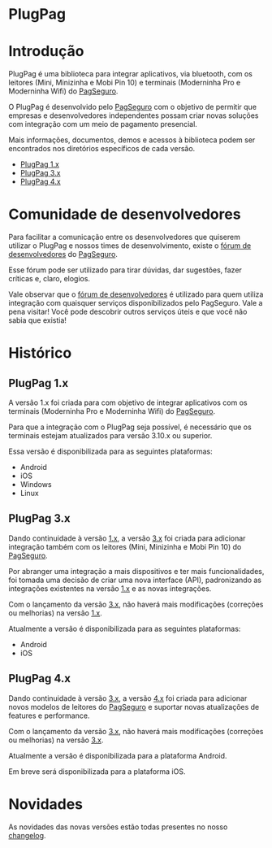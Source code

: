# **PlugPag**

# Introdução
PlugPag é uma biblioteca para integrar aplicativos, via bluetooth, com os leitores (Mini, Minizinha e Mobi Pin 10) e terminais (Moderninha Pro e Moderninha Wifi) do [PagSeguro][link-pagseguro].

O PlugPag é desenvolvido pelo [PagSeguro][link-pagseguro] com o objetivo de permitir que empresas e desenvolvedores independentes possam criar novas soluções com integração com um meio de pagamento presencial.

Mais informações, documentos, demos e acessos à biblioteca podem ser encontrados nos diretórios específicos de cada versão.

- [PlugPag 1.x][link-1.x]
- [PlugPag 3.x][link-3.x]
- [PlugPag 4.x][link-4.x]


# Comunidade de desenvolvedores

Para facilitar a comunicação entre os desenvolvedores que quiserem utilizar o PlugPag e nossos times de desenvolvimento, existe o [fórum de desenvolvedores][link-forum-desenvolvedores] do [PagSeguro][link-pagseguro].

Esse fórum pode ser utilizado para tirar dúvidas, dar sugestões, fazer críticas e, claro, elogios.

Vale observar que o [fórum de desenvolvedores][link-forum-desenvolvedores] é utilizado para quem utiliza integração com quaisquer serviços disponibilizados pelo PagSeguro. Vale a pena visitar! Você pode descobrir outros serviços úteis e que você não sabia que existia!



# Histórico

## PlugPag 1.x
A versão 1.x foi criada para com objetivo de integrar aplicativos com os terminais (Moderninha Pro e Moderninha Wifi) do [PagSeguro][link-pagseguro].

Para que a integração com o PlugPag seja possível, é necessário que os terminais estejam atualizados para versão 3.10.x ou superior.

Essa versão é disponibilizada para as seguintes plataformas:
- Android
- iOS
- Windows
- Linux

## PlugPag 3.x

Dando continuidade à versão [1.x][link-1.x], a versão [3.x][link-3.x] foi criada para adicionar integração também com os leitores (Mini, Minizinha e Mobi Pin 10) do [PagSeguro][link-pagseguro].

Por abranger uma integração a mais dispositivos e ter mais funcionalidades, foi tomada uma decisão de criar uma nova interface (API), padronizando as integrações existentes na versão [1.x][link-1.x] e as novas integrações.

Com o lançamento da versão [3.x][link-3.x], não haverá mais modificações (correções ou melhorias) na versão [1.x][link-1.x].

Atualmente a versão é disponibilizada para as seguintes plataformas:
- Android
- iOS

## PlugPag 4.x

Dando continuidade à versão [3.x][link-3.x], a versão [4.x][link-4.x] foi criada para adicionar novos modelos de leitores do [PagSeguro][link-pagseguro] e suportar novas atualizações de features e performance.

Com o lançamento da versão [3.x][link-3.x], não haverá mais modificações (correções ou melhorias) na versão [3.x][link-3.x].

Atualmente a versão é disponibilizada para a plataforma Android.

Em breve será disponibilizada para a plataforma iOS.

# Novidades

As novidades das novas versões estão todas presentes no nosso [changelog][link-changelog].


[link-pagseguro]: https://pagseguro.uol.com.br/ (PagSeguro)
[link-forum-desenvolvedores]: https://dev.pagseguro.uol.com.br/ (Fórum de desenvolvedores)
[link-1.x]: ./1.x (PlugPag 1.x)
[link-3.x]: ./3.x (PlugPag 3.x)
[link-4.x]: ./4.x (PlugPag 4.x)
[link-changelog]: ./CHANGELOG.MD (changelog)